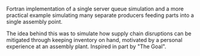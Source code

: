 Fortran implementation of a single server queue simulation and a more practical example simulating many separate producers feeding parts into a single assembly point.

The idea behind this was to simulate how supply chain disruptions can be mitigated through keeping inventory on hand, motivated by a personal experience at an assembly plant. Inspired in part by "The Goal".
